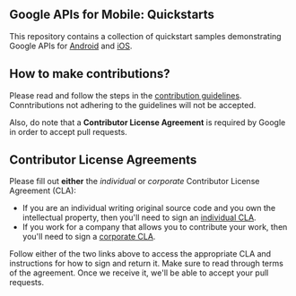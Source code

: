 ## Google APIs for Mobile: Quickstarts 

This repository contains a collection of quickstart samples demonstrating Google APIs for [Android](https://developers.google.com/android) and [iOS](https://developers.google.com/ios).

## How to make contributions?
Please read and follow the steps in the [contribution guidelines](CONTRIBUTING.md). Conntributions not adhering to the guidelines will not be accepted.

Also, do note that a **Contributor License Agreement** is required by Google in order to accept pull requests.

## Contributor License Agreements

Please fill out **either** the _individual_ or _corporate_ Contributor License Agreement (CLA):

- If you are an individual writing original source code and you own the intellectual property, then you'll need to sign an [individual CLA](http://code.google.com/legal/individual-cla-v1.0.html).
- If you work for a company that allows you to contribute your work, then you'll need to sign a [corporate CLA](http://code.google.com/legal/corporate-cla-v1.0.html).

Follow either of the two links above to access the appropriate CLA and instructions for how to sign and return it. Make sure to read through terms of the agreement. Once we receive it, we'll be able to accept your pull requests.

<!-- [![Build Status](https://travis-ci.org/googlesamples/google-services.svg?branch=master)](https://travis-ci.org/googlesamples/google-services) -->
